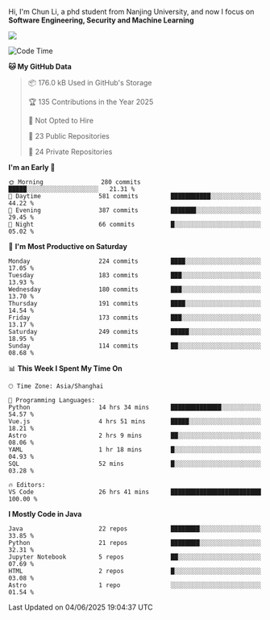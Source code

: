 Hi, I'm Chun Li, a phd student from Nanjing University, and now I focus on **Software Engineering, Security and Machine Learning**

<!--![GitHub Snake Light](https://github.com/pppppkun/pppppkun/blob/output/github-snake.svg#gh-light-mode-only)-->
<!--![GitHub Snake dark](https://github.com/pppppkun/pppppkun/blob/output/github-snake-dark.svg#gh-dark-mode-only)-->

![](https://komarev.com/ghpvc/?username=pppppkun)
<!--START_SECTION:waka-->
![Code Time](http://img.shields.io/badge/Code%20Time-2%2C133%20hrs%2023%20mins-blue)

**🐱 My GitHub Data** 

> 📦 176.0 kB Used in GitHub's Storage 
 > 
> 🏆 135 Contributions in the Year 2025
 > 
> 🚫 Not Opted to Hire
 > 
> 📜 23 Public Repositories 
 > 
> 🔑 24 Private Repositories 
 > 
**I'm an Early 🐤** 

```text
🌞 Morning                280 commits         █████░░░░░░░░░░░░░░░░░░░░   21.31 % 
🌆 Daytime                581 commits         ███████████░░░░░░░░░░░░░░   44.22 % 
🌃 Evening                387 commits         ███████░░░░░░░░░░░░░░░░░░   29.45 % 
🌙 Night                  66 commits          █░░░░░░░░░░░░░░░░░░░░░░░░   05.02 % 
```
📅 **I'm Most Productive on Saturday** 

```text
Monday                   224 commits         ████░░░░░░░░░░░░░░░░░░░░░   17.05 % 
Tuesday                  183 commits         ███░░░░░░░░░░░░░░░░░░░░░░   13.93 % 
Wednesday                180 commits         ███░░░░░░░░░░░░░░░░░░░░░░   13.70 % 
Thursday                 191 commits         ████░░░░░░░░░░░░░░░░░░░░░   14.54 % 
Friday                   173 commits         ███░░░░░░░░░░░░░░░░░░░░░░   13.17 % 
Saturday                 249 commits         █████░░░░░░░░░░░░░░░░░░░░   18.95 % 
Sunday                   114 commits         ██░░░░░░░░░░░░░░░░░░░░░░░   08.68 % 
```


📊 **This Week I Spent My Time On** 

```text
🕑︎ Time Zone: Asia/Shanghai

💬 Programming Languages: 
Python                   14 hrs 34 mins      ██████████████░░░░░░░░░░░   54.57 % 
Vue.js                   4 hrs 51 mins       █████░░░░░░░░░░░░░░░░░░░░   18.21 % 
Astro                    2 hrs 9 mins        ██░░░░░░░░░░░░░░░░░░░░░░░   08.06 % 
YAML                     1 hr 18 mins        █░░░░░░░░░░░░░░░░░░░░░░░░   04.93 % 
SQL                      52 mins             █░░░░░░░░░░░░░░░░░░░░░░░░   03.28 % 

🔥 Editors: 
VS Code                  26 hrs 41 mins      █████████████████████████   100.00 % 
```

**I Mostly Code in Java** 

```text
Java                     22 repos            ████████░░░░░░░░░░░░░░░░░   33.85 % 
Python                   21 repos            ████████░░░░░░░░░░░░░░░░░   32.31 % 
Jupyter Notebook         5 repos             ██░░░░░░░░░░░░░░░░░░░░░░░   07.69 % 
HTML                     2 repos             █░░░░░░░░░░░░░░░░░░░░░░░░   03.08 % 
Astro                    1 repo              ░░░░░░░░░░░░░░░░░░░░░░░░░   01.54 % 
```




 Last Updated on 04/06/2025 19:04:37 UTC
<!--END_SECTION:waka-->
